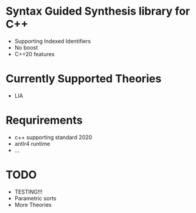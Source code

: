# Syntax Guided Synthesis library for C++

* Supporting Indexed Identifiers
* No boost
* C++20 features



# Currently Supported Theories
* LIA


# Requrirements
* c++ supporting standard 2020
* antlr4 runtime
* ...


# TODO
* TESTING!!!
* Parametric sorts
* More Theories